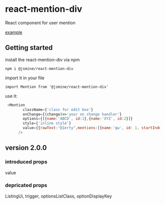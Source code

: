 # react-mention-div
React component for user mention

[example](https://codesandbox.io/s/react-mention-div-46m1i)

## Getting started
install the react-mention-div via npm
```
npm i @jsmine/react-mention-div
```

import it in your file
 ```
 import Mention from '@jsmine/react-mention-div'
 ```
 
 use it:
```javascript
 <Mention 
        className={'class for edit box'}      	      	
        onChange={(change)=>'your on change handler'} 
      	options={[{name:'ABCD', id:1},{name:'XYZ', id:2}]}
      	style={'inline style'} 
      	value={{rawText:"@1erty",mentions:[{name:'qw', id: 1, startIndex: 0, endIndex:1}]}}
      />
```

## version 2.0.0
### introduced props
value
### depricated props
ListingUi, trigger, optionsListClass, optionDisplayKey
